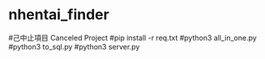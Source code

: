 # nhentai_finder
#己中止項目 Canceled Project
#pip install -r req.txt
#python3 all_in_one.py
#python3 to_sql.py
#python3 server.py
